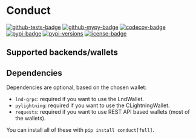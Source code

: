 Conduct
=======

[![github-tests-badge]][github-tests]
[![github-mypy-badge]][github-mypy]
[![codecov-badge]][codecov]
[![pypi-badge]][pypi]
[![pypi-versions]][pypi]
[![license-badge]](LICENSE)


Supported backends/wallets
--------------------------


Dependencies
------------

Dependencies are optional, based on the chosen wallet:

  - `lnd-grpc`: required if you want to use the LndWallet.
  - `pylightning`: required if you want to use the CLightningWallet.
  - `requests`: required if you want to use REST API based wallets (most of the wallets).

You can install all of these with `pip install conduct[full]`.


[github-tests]: https://github.com/lnbits/conduct/actions?query=workflow%3A%22tests%22
[github-tests-badge]: https://github.com/lnbits/conduct/workflows/tests/badge.svg
[github-mypy]: https://github.com/lnbits/conduct/actions?query=workflow%3A%22mypy%22
[github-mypy-badge]: https://github.com/lnbits/conduct/workflows/mypy/badge.svg
[codecov]: https://codecov.io/gh/lnbits/conduct
[codecov-badge]: https://codecov.io/gh/lnbits/conduct/branch/master/graph/badge.svg
[pypi]: https://pypi.org/project/conduct/
[pypi-badge]: https://badge.fury.io/py/conduct.svg
[pypi-versions]: https://img.shields.io/pypi/pyversions/conduct.svg
[license-badge]: https://img.shields.io/badge/license-MIT-blue.svg
